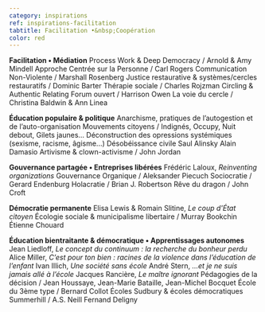 ```yaml
---
category: inspirations
ref: inspirations-facilitation
tabtitle: Facilitation •&nbsp;Coopération
color: red
---
```


**Facilitation • Médiation**
Process Work & Deep Democracy / Arnold & Amy Mindell
Approche Centrée sur la Personne / Carl Rogers
Communication Non-Violente / Marshall Rosenberg
Justice restaurative & systèmes/cercles restauratifs / Dominic Barter
Thérapie sociale / Charles Rojzman
Circling & Authentic Relating
Forum ouvert / Harrison Owen
La voie du cercle / Christina Baldwin & Ann Linea

**Éducation populaire & politique**
Anarchisme, pratiques de l’autogestion et de l’auto-organisation
Mouvements citoyens / Indignés, Occupy, Nuit debout, Gilets jaunes...
Déconstruction des opressions systémiques (sexisme, racisme, âgisme...)
Désobéissance civile
Saul Alinsky
Alain Damasio
Artivisme & clown-activisme / John Jordan

**Gouvernance partagée • Entreprises libérées**
Frédéric Laloux, *Reinventing organizations*
Gouvernance Organique / Aleksander Piecuch
Sociocratie / Gerard Endenburg
Holacratie / Brian J. Robertson
Rêve du dragon / John Croft

**Démocratie permanente**
Elisa Lewis & Romain Slitine, *Le coup d'État citoyen*
Écologie sociale & municipalisme libertaire / Murray Bookchin
Étienne Chouard

**Éducation bientraitante & démocratique • Apprentissages autonomes**
Jean Liedloff, *Le concept du continuum&nbsp;: la recherche du bonheur perdu*
Alice Miller, *C’est pour ton bien&nbsp;: racines de la violence dans l’éducation de l’enfant*
Ivan Illich, *Une société sans école*
André Stern, *...et je ne suis jamais allé à l’école*
Jacques Rancière, *Le maître ignorant*
Pédagogies de la décision / Jean Houssaye, Jean-Marie Bataille, Jean-Michel Bocquet
École du 3ème type / Bernard Collot
Écoles Sudbury & écoles démocratiques
Summerhill / A.S. Neill
Fernand Deligny
